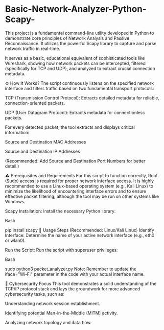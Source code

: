 # Basic-Network-Analyzer-Python-Scapy-
This project is a fundamental command-line utility developed in Python to demonstrate core principles of Network Analysis and Passive Reconnaissance. It utilizes the powerful Scapy library to capture and parse network traffic in real-time.

It serves as a basic, educational equivalent of sophisticated tools like Wireshark, showing how network packets can be intercepted, filtered (specifically for TCP and UDP), and analyzed to extract crucial connection metadata.

⚙️ How It Works?
The script continuously listens on the specified network interface and filters traffic based on two fundamental transport protocols:

TCP (Transmission Control Protocol): Extracts detailed metadata for reliable, connection-oriented packets.

UDP (User Datagram Protocol): Extracts metadata for connectionless packets.

For every detected packet, the tool extracts and displays critical information:

Source and Destination MAC Addresses

Source and Destination IP Addresses

(Recommended: Add Source and Destination Port Numbers for better detail.)

⚠️ Prerequisites and Requirements
For this script to function correctly, Root (Sudo) access is required for proper network interface access. It is highly recommended to use a Linux-based operating system (e.g., Kali Linux) to minimize the likelihood of encountering interface errors and to ensure effective packet filtering, although the tool may be run on other systems like Windows.

Scapy Installation: Install the necessary Python library:

Bash

pip install scapy
🚀 Usage Steps (Recommended: Linux/Kali Linux)
Identify Interface: Determine the name of your active network interface (e.g., eth0 or wlan0).

Run the Script: Run the script with superuser privileges:

Bash

sudo python3 packet_analyzer.py
Note: Remember to update the iface="Wi-Fi" parameter in the code with your actual interface name.

🎯 Cybersecurity Focus
This tool demonstrates a solid understanding of the TCP/IP protocol stack and lays the groundwork for more advanced cybersecurity tasks, such as:

Understanding network session establishment.

Identifying potential Man-in-the-Middle (MITM) activity.

Analyzing network topology and data flow.
